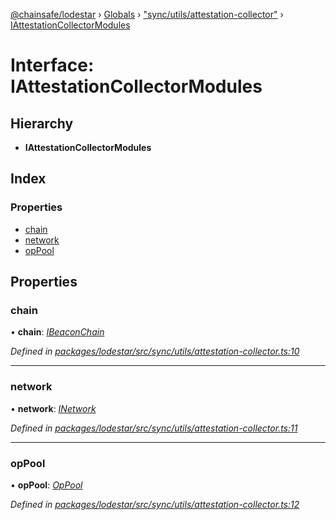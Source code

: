 [@chainsafe/lodestar](../README.md) › [Globals](../globals.md) › ["sync/utils/attestation-collector"](../modules/_sync_utils_attestation_collector_.md) › [IAttestationCollectorModules](_sync_utils_attestation_collector_.iattestationcollectormodules.md)

# Interface: IAttestationCollectorModules

## Hierarchy

* **IAttestationCollectorModules**

## Index

### Properties

* [chain](_sync_utils_attestation_collector_.iattestationcollectormodules.md#chain)
* [network](_sync_utils_attestation_collector_.iattestationcollectormodules.md#network)
* [opPool](_sync_utils_attestation_collector_.iattestationcollectormodules.md#oppool)

## Properties

###  chain

• **chain**: *[IBeaconChain](_chain_interface_.ibeaconchain.md)*

*Defined in [packages/lodestar/src/sync/utils/attestation-collector.ts:10](https://github.com/ChainSafe/lodestar/blob/393d800/packages/lodestar/src/sync/utils/attestation-collector.ts#L10)*

___

###  network

• **network**: *[INetwork](_network_interface_.inetwork.md)*

*Defined in [packages/lodestar/src/sync/utils/attestation-collector.ts:11](https://github.com/ChainSafe/lodestar/blob/393d800/packages/lodestar/src/sync/utils/attestation-collector.ts#L11)*

___

###  opPool

• **opPool**: *[OpPool](../classes/_oppool_oppool_.oppool.md)*

*Defined in [packages/lodestar/src/sync/utils/attestation-collector.ts:12](https://github.com/ChainSafe/lodestar/blob/393d800/packages/lodestar/src/sync/utils/attestation-collector.ts#L12)*
